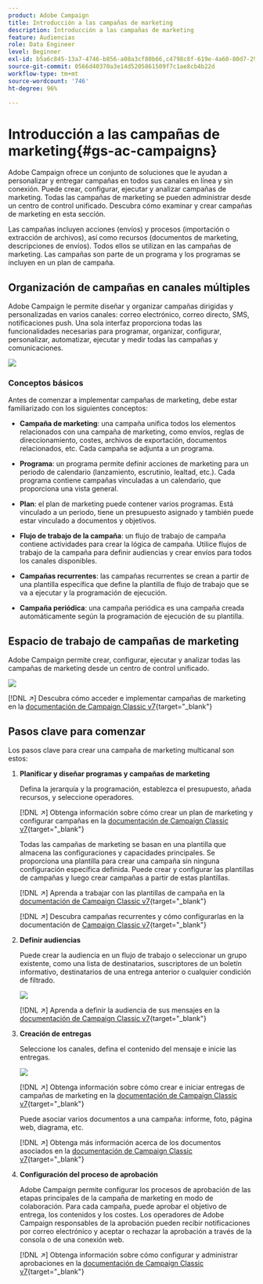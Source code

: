 ```yaml
---
product: Adobe Campaign
title: Introducción a las campañas de marketing
description: Introducción a las campañas de marketing
feature: Audiencias
role: Data Engineer
level: Beginner
exl-id: b5a6c845-13a7-4746-b856-a08a3cf80b66,c4798c8f-619e-4a60-80d7-29b9e4c61168
source-git-commit: 0566d40370a3e14d5205861509f7c1ae8cb4b22d
workflow-type: tm+mt
source-wordcount: '746'
ht-degree: 96%

---
```


# Introducción a las campañas de marketing{#gs-ac-campaigns}

Adobe Campaign ofrece un conjunto de soluciones que le ayudan a personalizar y entregar campañas en todos sus canales en línea y sin conexión. Puede crear, configurar, ejecutar y analizar campañas de marketing. Todas las campañas de marketing se pueden administrar desde un centro de control unificado. Descubra cómo examinar y crear campañas de marketing en esta sección.

Las campañas incluyen acciones (envíos) y procesos (importación o extracción de archivos), así como recursos (documentos de marketing, descripciones de envíos). Todos ellos se utilizan en las campañas de marketing. Las campañas son parte de un programa y los programas se incluyen en un plan de campaña.

## Organización de campañas en canales múltiples

Adobe Campaign le permite diseñar y organizar campañas dirigidas y personalizadas en varios canales: correo electrónico, correo directo, SMS, notificaciones push. Una sola interfaz proporciona todas las funcionalidades necesarias para programar, organizar, configurar, personalizar, automatizar, ejecutar y medir todas las campañas y comunicaciones.

![](assets/campaign-tab.png)

### Conceptos básicos

Antes de comenzar a implementar campañas de marketing, debe estar familiarizado con los siguientes conceptos:

* **Campaña de marketing**: una campaña unifica todos los elementos relacionados con una campaña de marketing, como envíos, reglas de direccionamiento, costes, archivos de exportación, documentos relacionados, etc. Cada campaña se adjunta a un programa.

* **Programa**: un programa permite definir acciones de marketing para un periodo de calendario (lanzamiento, escrutinio, lealtad, etc.). Cada programa contiene campañas vinculadas a un calendario, que proporciona una vista general.

* **Plan**: el plan de marketing puede contener varios programas. Está vinculado a un periodo, tiene un presupuesto asignado y también puede estar vinculado a documentos y objetivos.

* **Flujo de trabajo de la campaña**: un flujo de trabajo de campaña contiene actividades para crear la lógica de campaña. Utilice flujos de trabajo de la campaña para definir audiencias y crear envíos para todos los canales disponibles.

* **Campañas recurrentes**: las campañas recurrentes se crean a partir de una plantilla específica que define la plantilla de flujo de trabajo que se va a ejecutar y la programación de ejecución.

* **Campaña periódica**: una campaña periódica es una campaña creada automáticamente según la programación de ejecución de su plantilla.

## Espacio de trabajo de campañas de marketing

Adobe Campaign permite crear, configurar, ejecutar y analizar todas las campañas de marketing desde un centro de control unificado.

![](assets/calendar.png)

[!DNL :arrow_upper_right:] Descubra cómo acceder e implementar campañas de marketing en la [documentación de Campaign Classic v7](https://experienceleague.adobe.com/docs/campaign-classic/using/orchestrating-campaigns/about-marketing-campaigns/accessing-marketing-campaigns.html?lang=es#orchestrating-campaigns){target=&quot;_blank&quot;}


## Pasos clave para comenzar

Los pasos clave para crear una campaña de marketing multicanal son estos:

1. **Planificar y diseñar programas y campañas de marketing**

   Defina la jerarquía y la programación, establezca el presupuesto, añada recursos, y seleccione operadores.

   [!DNL :arrow_upper_right:] Obtenga información sobre cómo crear un plan de marketing y configurar campañas en la [documentación de Campaign Classic v7](https://experienceleague.adobe.com/docs/campaign-classic/using/orchestrating-campaigns/orchestrate-campaigns/setting-up-marketing-campaigns.html?lang=es#creating-plan-and-program-hierarchy){target=&quot;_blank&quot;}

   Todas las campañas de marketing se basan en una plantilla que almacena las configuraciones y capacidades principales. Se proporciona una plantilla para crear una campaña sin ninguna configuración específica definida. Puede crear y configurar las plantillas de campañas y luego crear campañas a partir de estas plantillas.

   [!DNL :arrow_upper_right:] Aprenda a trabajar con las plantillas de campaña en la [documentación de Campaign Classic v7](https://experienceleague.adobe.com/docs/campaign-classic/using/orchestrating-campaigns/orchestrate-campaigns/marketing-campaign-templates.html?lang=es#orchestrating-campaigns){target=&quot;_blank&quot;}

   [!DNL :arrow_upper_right:] Descubra campañas recurrentes y cómo configurarlas en la documentación de  [Campaign Classic v7](https://experienceleague.adobe.com/docs/campaign-classic/using/orchestrating-campaigns/orchestrate-campaigns/setting-up-marketing-campaigns.html?lang=es#recurring-and-periodic-campaigns){target=&quot;_blank&quot;}

1. **Definir audiencias**

   Puede crear la audiencia en un flujo de trabajo o seleccionar un grupo existente, como una lista de destinatarios, suscriptores de un boletín informativo, destinatarios de una entrega anterior o cualquier condición de filtrado.

   ![](assets/campaign-wf.png)

   [!DNL :arrow_upper_right:] Aprenda a definir la audiencia de sus mensajes en la [documentación de Campaign Classic v7](https://experienceleague.adobe.com/docs/campaign-classic/using/orchestrating-campaigns/orchestrate-campaigns/marketing-campaign-target.html?lang=es#orchestrating-campaigns){target=&quot;_blank&quot;}

1. **Creación de entregas**

   Seleccione los canales, defina el contenido del mensaje e inicie las entregas.

   ![](assets/campaign-dashboard.png)

   [!DNL :arrow_upper_right:] Obtenga información sobre cómo crear e iniciar entregas de campañas de marketing en la [documentación de Campaign Classic v7](https://experienceleague.adobe.com/docs/campaign-classic/using/orchestrating-campaigns/orchestrate-campaigns/marketing-campaign-deliveries.html?lang=es#creating-deliveries){target=&quot;_blank&quot;}

   Puede asociar varios documentos a una campaña: informe, foto, página web, diagrama, etc.

   [!DNL :arrow_upper_right:] Obtenga más información acerca de los documentos asociados en la [documentación de Campaign Classic v7](https://experienceleague.adobe.com/docs/campaign-classic/using/orchestrating-campaigns/orchestrate-campaigns/marketing-campaign-assets.html?lang=es#adding-documents){target=&quot;_blank&quot;}

1. **Configuración del proceso de aprobación**

   Adobe Campaign permite configurar los procesos de aprobación de las etapas principales de la campaña de marketing en modo de colaboración. Para cada campaña, puede aprobar el objetivo de entrega, los contenidos y los costes. Los operadores de Adobe Campaign responsables de la aprobación pueden recibir notificaciones por correo electrónico y aceptar o rechazar la aprobación a través de la consola o de una conexión web.

   [!DNL :arrow_upper_right:] Obtenga información sobre cómo configurar y administrar aprobaciones en la [documentación de Campaign Classic v7](https://experienceleague.adobe.com/docs/campaign-classic/using/orchestrating-campaigns/orchestrate-campaigns/marketing-campaign-approval.html?lang=es#orchestrating-campaigns){target=&quot;_blank&quot;}

